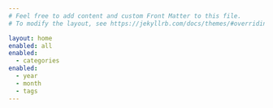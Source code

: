```yaml
---
# Feel free to add content and custom Front Matter to this file.
# To modify the layout, see https://jekyllrb.com/docs/themes/#overriding-theme-defaults

layout: home
enabled: all
enabled:
  - categories
enabled:
  - year
  - month
  - tags
---
```

